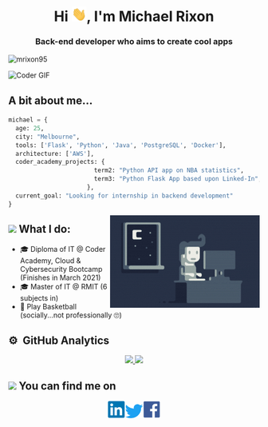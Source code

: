 <h1 align="center">Hi <img src="https://raw.githubusercontent.com/ABSphreak/ABSphreak/master/gifs/Hi.gif" width="30px">, I'm Michael Rixon</h1>
<h3 align="center">Back-end developer who aims to create cool apps</h3>
<p align="left"> <img src="https://komarev.com/ghpvc/?username=mrixon95" alt="mrixon95" /> </p>

<img src="https://media.giphy.com/media/SWoSkN6DxTszqIKEqv/giphy.gif" alt="Coder GIF" align="center" width="500" height="400">

## A bit about me...
```python
michael = {
  age: 25,
  city: "Melbourne",
  tools: ['Flask', 'Python', 'Java', 'PostgreSQL', 'Docker'],
  architecture: ['AWS'],
  coder_academy_projects: {
                        term2: "Python API app on NBA statistics",
                        term3: "Python Flask App based upon Linked-In",
                      },
  current_goal: "Looking for internship in backend development"
}
```
<img alt="Night Coding" src="https://raw.githubusercontent.com/AVS1508/AVS1508/master/assets/Night-Coding.gif" align="right"/>

## <img src="https://media.giphy.com/media/VgCDAzcKvsR6OM0uWg/giphy.gif" width="50"> What I do: ###

- 🎓 Diploma of IT @ Coder Academy, Cloud & Cybersecurity Bootcamp (Finishes in March 2021)
- 🎓 Master of IT @ RMIT (6 subjects in)
- 🏀 Play Basketball (socially...not professionally 🙄)


## ⚙️ &nbsp;GitHub Analytics

<p align="center">
<a href="https://github.com/AVS1508">
  <img height="180em" src="https://github-readme-stats-eight-theta.vercel.app/api?username=mrixon95&show_icons=true&theme=algolia&include_all_commits=true&count_private=true"/>
  <img height="180em" src="https://github-readme-stats-eight-theta.vercel.app/api/top-langs/?username=mrixon95&layout=compact&langs_count=8&theme=algolia"/>
</a>
</p>


## <img src="https://media.giphy.com/media/LnQjpWaON8nhr21vNW/giphy.gif" width="60">  You can find me on
<p align=center><a href="https://www.linkedin.com/in/michael-rixon-188934126/"><img src="images/linkedin-original.svg" width=7%></a><a href="https://twitter.com/MRixon95"><img src="images/twitter-original.svg" width=7%></a><a href="https://www.facebook.com/mrixon1"><img src="images/facebook-original.svg" width=7%></a></p>


